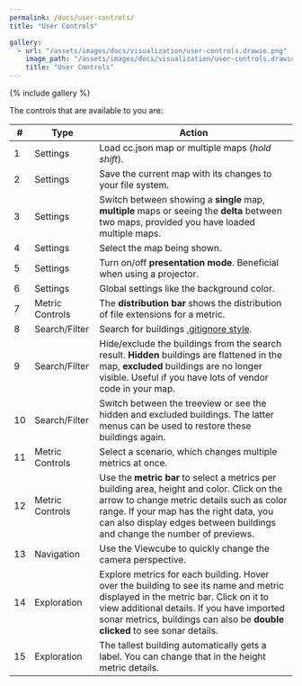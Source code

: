 ```yaml
---
permalink: /docs/user-controls/
title: "User Controls"

gallery:
  - url: "/assets/images/docs/visualization/user-controls.drawio.png"
    image_path: "/assets/images/docs/visualization/user-controls.drawio.png"
    title: "User Controls"
---
```


{% include gallery %}

The controls that are available to you are:

| #   | Type            | Action                                                                                                                                                                                                                                                           |
| --- | --------------- | ---------------------------------------------------------------------------------------------------------------------------------------------------------------------------------------------------------------------------------------------------------------- |
| 1   | Settings        | Load cc.json map or multiple maps (_hold shift_).                                                                                                                                                                                                                |
| 2   | Settings        | Save the current map with its changes to your file system.                                                                                                                                                                                                       |
| 3   | Settings        | Switch between showing a **single** map, **multiple** maps or seeing the **delta** between two maps, provided you have loaded multiple maps.                                                                                                                     |
| 4   | Settings        | Select the map being shown.                                                                                                                                                                                                                                      |
| 5   | Settings        | Turn on/off **presentation mode**. Beneficial when using a projector.                                                                                                                                                                                            |
| 6   | Settings        | Global settings like the background color.                                                                                                                                                                                                                       |
| 7   | Metric Controls | The **distribution bar** shows the distribution of file extensions for a metric.                                                                                                                                                                                 |
| 8   | Search/Filter   | Search for buildings [.gitignore style](https://git-scm.com/docs/gitignore).                                                                                                                                                                                     |
| 9   | Search/Filter   | Hide/exclude the buildings from the search result. **Hidden** buildings are flattened in the map, **excluded** buildings are no longer visible. Useful if you have lots of vendor code in your map.                                                              |
| 10  | Search/Filter   | Switch between the treeview or see the hidden and excluded buildings. The latter menus can be used to restore these buildings again.                                                                                                                             |
| 11  | Metric Controls | Select a scenario, which changes multiple metrics at once.                                                                                                                                                                                                       |
| 12  | Metric Controls | Use the **metric bar** to select a metrics per building area, height and color. Click on the arrow to change metric details such as color range. If your map has the right data, you can also display edges between buildings and change the number of previews. |
| 13  | Navigation      | Use the Viewcube to quickly change the camera perspective.                                                                                                                                                                                                       |
| 14  | Exploration     | Explore metrics for each building. Hover over the building to see its name and metric displayed in the metric bar. Click on it to view additional details. If you have imported sonar metrics, buildings can also be **double clicked** to see sonar details.    |
| 15  | Exploration     | The tallest building automatically gets a label. You can change that in the height metric details.                                                                                                                                                               |
